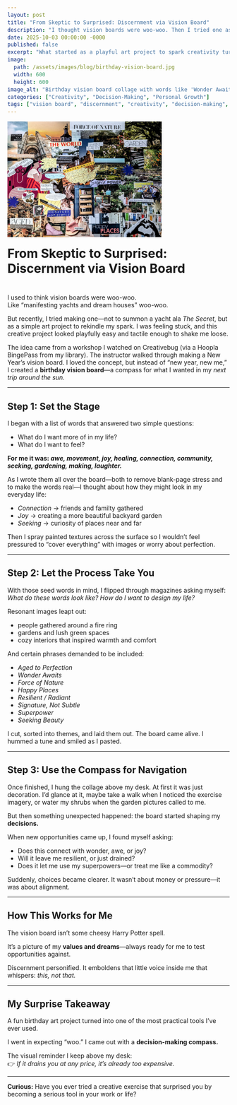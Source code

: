 ```yaml
---
layout: post
title: "From Skeptic to Surprised: Discernment via Vision Board"
description: "I thought vision boards were woo-woo. Then I tried one as a birthday art project—and discovered a powerful tool for clarity, alignment, and decision-making."
date: 2025-10-03 00:00:00 -0000
published: false
excerpt: "What started as a playful art project to spark creativity turned into one of the most practical tools I’ve ever used for discernment. Here’s how a vision board shifted from collage to compass."
image:
  path: /assets/images/blog/birthday-vision-board.jpg
  width: 600
  height: 600
image_alt: "Birthday vision board collage with words like 'Wonder Awaits' and 'Happy Places,' surrounded by images of gardens, gatherings, and joyful textures."
categories: ["Creativity", "Decision-Making", "Personal Growth"]
tags: ["vision board", "discernment", "creativity", "decision-making", "values", "intentional living"]
---
```


<div style="display: flex; align-items: flex-end; gap: 20px; margin-bottom: 40px; flex-wrap: wrap;">
  <img src="/assets/images/blog/birthday-vision-board.jpg" 
       alt="Birthday vision board collage with words like 'Wonder Awaits' and 'Happy Places,' surrounded by images of gardens, gatherings, and joyful textures."
       style="width: 350px; height: auto;">
  <h1 style="margin: 0; flex: 1; min-width: 200px;">From Skeptic to Surprised: Discernment via Vision Board</h1>
</div>

I used to think vision boards were woo-woo.  
Like “manifesting yachts and dream houses” woo-woo.  

But recently, I tried making one—not to summon a yacht ala *The Secret*, but as a simple art project to rekindle my spark. I was feeling stuck, and this creative project looked playfully easy and tactile enough to shake me loose.  

The idea came from a workshop I watched on Creativebug (via a Hoopla BingePass from my library). The instructor walked through making a New Year’s vision board. I loved the concept, but instead of “new year, new me,” I created a **birthday vision board**—a compass for what I wanted in my *next trip around the sun.*  

---

## Step 1: Set the Stage  

I began with a list of words that answered two simple questions:  

- What do I want more of in my life?  
- What do I want to feel?  

**For me it was: _awe, movement, joy, healing, connection, community, seeking, gardening, making, laughter._**  

As I wrote them all over the board—both to remove blank-page stress and to make the words real—I thought about how they might look in my everyday life:  
- *Connection* → friends and familty gathered  
- *Joy* → creating a more beautiful backyard garden  
- *Seeking* → curiosity of places near and far

Then I spray painted textures across the surface so I wouldn’t feel pressured to “cover everything” with images or worry about perfection.  

---

## Step 2: Let the Process Take You  

With those seed words in mind, I flipped through magazines asking myself: *What do these words look like? How do I want to design my life?*  

Resonant images leapt out:  
- people gathered around a fire ring  
- gardens and lush green spaces  
- cozy interiors that inspired warmth and comfort  

And certain phrases demanded to be included:  
- *Aged to Perfection*  
- *Wonder Awaits*  
- *Force of Nature*  
- *Happy Places*  
- *Resilient / Radiant*  
- *Signature, Not Subtle*  
- *Superpower*  
- *Seeking Beauty*  

I cut, sorted into themes, and laid them out. The board came alive. I hummed a tune and smiled as I pasted.  

---

## Step 3: Use the Compass for Navigation  

Once finished, I hung the collage above my desk. At first it was just decoration. I’d glance at it, maybe take a walk when I noticed the exercise imagery, or water my shrubs when the garden pictures called to me.  

But then something unexpected happened: the board started shaping my **decisions.**  

When new opportunities came up, I found myself asking:  
- Does this connect with wonder, awe, or joy?  
- Will it leave me resilient, or just drained?  
- Does it let me use my superpowers—or treat me like a commodity?  

Suddenly, choices became clearer. It wasn’t about money or pressure—it was about alignment.  

---

## How This Works for Me  

The vision board isn’t some cheesy Harry Potter spell.  

It’s a picture of my **values and dreams**—always ready for me to test opportunities against.  

Discernment personified. It emboldens that little voice inside me that whispers: *this, not that.*  

---

## My Surprise Takeaway  

A fun birthday art project turned into one of the most practical tools I’ve ever used.  

I went in expecting “woo.” I came out with a **decision-making compass.**  

The visual reminder I keep above my desk:  
👉 *If it drains you at any price, it’s already too expensive.*  

---

**Curious:** Have you ever tried a creative exercise that surprised you by becoming a serious tool in your work or life?  
